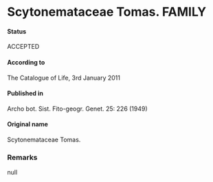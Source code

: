 Scytonemataceae Tomas. FAMILY
=======

#### Status
ACCEPTED

#### According to
The Catalogue of Life, 3rd January 2011

#### Published in
Archo bot. Sist. Fito-geogr. Genet. 25: 226 (1949)

#### Original name
Scytonemataceae Tomas.

### Remarks
null